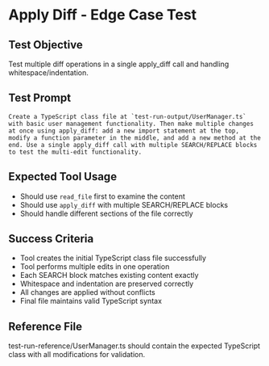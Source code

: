 # Apply Diff - Edge Case Test

## Test Objective

Test multiple diff operations in a single apply_diff call and handling whitespace/indentation.

## Test Prompt

```
Create a TypeScript class file at `test-run-output/UserManager.ts` with basic user management functionality. Then make multiple changes at once using apply_diff: add a new import statement at the top, modify a function parameter in the middle, and add a new method at the end. Use a single apply_diff call with multiple SEARCH/REPLACE blocks to test the multi-edit functionality.
```

## Expected Tool Usage

- Should use `read_file` first to examine the content
- Should use `apply_diff` with multiple SEARCH/REPLACE blocks
- Should handle different sections of the file correctly

## Success Criteria

- Tool creates the initial TypeScript class file successfully
- Tool performs multiple edits in one operation
- Each SEARCH block matches existing content exactly
- Whitespace and indentation are preserved correctly
- All changes are applied without conflicts
- Final file maintains valid TypeScript syntax

## Reference File

test-run-reference/UserManager.ts should contain the expected TypeScript class with all modifications for validation.

